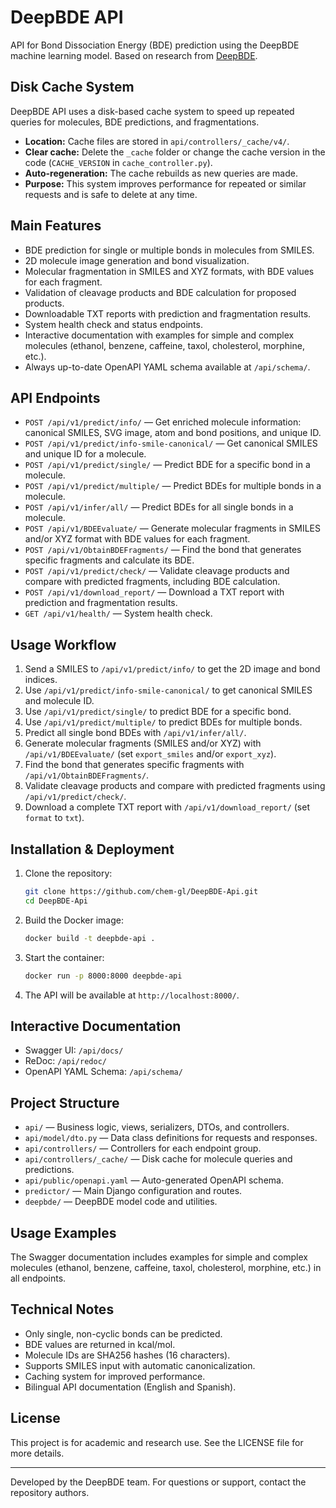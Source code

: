 # DeepBDE API

API for Bond Dissociation Energy (BDE) prediction using the DeepBDE machine learning model.
Based on research from [DeepBDE](https://github.com/MSRG/DeepBDE/).

## Disk Cache System

DeepBDE API uses a disk-based cache system to speed up repeated queries for molecules, BDE predictions, and fragmentations.

- **Location:** Cache files are stored in `api/controllers/_cache/v4/`.
- **Clear cache:** Delete the `_cache` folder or change the cache version in the code (`CACHE_VERSION` in `cache_controller.py`).
- **Auto-regeneration:** The cache rebuilds as new queries are made.
- **Purpose:** This system improves performance for repeated or similar requests and is safe to delete at any time.

## Main Features

- BDE prediction for single or multiple bonds in molecules from SMILES.
- 2D molecule image generation and bond visualization.
- Molecular fragmentation in SMILES and XYZ formats, with BDE values for each fragment.
- Validation of cleavage products and BDE calculation for proposed products.
- Downloadable TXT reports with prediction and fragmentation results.
- System health check and status endpoints.
- Interactive documentation with examples for simple and complex molecules (ethanol, benzene, caffeine, taxol, cholesterol, morphine, etc.).
- Always up-to-date OpenAPI YAML schema available at `/api/schema/`.

## API Endpoints

- `POST /api/v1/predict/info/` — Get enriched molecule information: canonical SMILES, SVG image, atom and bond positions, and unique ID.
- `POST /api/v1/predict/info-smile-canonical/` — Get canonical SMILES and unique ID for a molecule.
- `POST /api/v1/predict/single/` — Predict BDE for a specific bond in a molecule.
- `POST /api/v1/predict/multiple/` — Predict BDEs for multiple bonds in a molecule.
- `POST /api/v1/infer/all/` — Predict BDEs for all single bonds in a molecule.
- `POST /api/v1/BDEEvaluate/` — Generate molecular fragments in SMILES and/or XYZ format with BDE values for each fragment.
- `POST /api/v1/ObtainBDEFragments/` — Find the bond that generates specific fragments and calculate its BDE.
- `POST /api/v1/predict/check/` — Validate cleavage products and compare with predicted fragments, including BDE calculation.
- `POST /api/v1/download_report/` — Download a TXT report with prediction and fragmentation results.
- `GET /api/v1/health/` — System health check.

## Usage Workflow

1. Send a SMILES to `/api/v1/predict/info/` to get the 2D image and bond indices.
2. Use `/api/v1/predict/info-smile-canonical/` to get canonical SMILES and molecule ID.
3. Use `/api/v1/predict/single/` to predict BDE for a specific bond.
4. Use `/api/v1/predict/multiple/` to predict BDEs for multiple bonds.
5. Predict all single bond BDEs with `/api/v1/infer/all/`.
6. Generate molecular fragments (SMILES and/or XYZ) with `/api/v1/BDEEvaluate/` (set `export_smiles` and/or `export_xyz`).
7. Find the bond that generates specific fragments with `/api/v1/ObtainBDEFragments/`.
8. Validate cleavage products and compare with predicted fragments using `/api/v1/predict/check/`.
9. Download a complete TXT report with `/api/v1/download_report/` (set `format` to `txt`).

## Installation & Deployment

1. Clone the repository:

   ```bash
   git clone https://github.com/chem-gl/DeepBDE-Api.git
   cd DeepBDE-Api
   ```

2. Build the Docker image:

   ```bash
   docker build -t deepbde-api .
   ```

3. Start the container:

   ```bash
   docker run -p 8000:8000 deepbde-api
   ```

4. The API will be available at `http://localhost:8000/`.

## Interactive Documentation

- Swagger UI: `/api/docs/`
- ReDoc: `/api/redoc/`
- OpenAPI YAML Schema: `/api/schema/`

## Project Structure

- `api/` — Business logic, views, serializers, DTOs, and controllers.
- `api/model/dto.py` — Data class definitions for requests and responses.
- `api/controllers/` — Controllers for each endpoint group.
- `api/controllers/_cache/` — Disk cache for molecule queries and predictions.
- `api/public/openapi.yaml` — Auto-generated OpenAPI schema.
- `predictor/` — Main Django configuration and routes.
- `deepbde/` — DeepBDE model code and utilities.

## Usage Examples

The Swagger documentation includes examples for simple and complex molecules (ethanol, benzene, caffeine, taxol, cholesterol, morphine, etc.) in all endpoints.

## Technical Notes

- Only single, non-cyclic bonds can be predicted.
- BDE values are returned in kcal/mol.
- Molecule IDs are SHA256 hashes (16 characters).
- Supports SMILES input with automatic canonicalization.
- Caching system for improved performance.
- Bilingual API documentation (English and Spanish).

## License

This project is for academic and research use. See the LICENSE file for more details.

---

Developed by the DeepBDE team. For questions or support, contact the repository authors.
